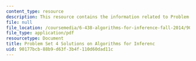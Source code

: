 ```yaml
---
content_type: resource
description: This resource contains the information related to Problem Set 4 Solutions.
file: null
file_location: /coursemedia/6-438-algorithms-for-inference-fall-2014/90177bcb88b9d63f3b4f110d60dad11c_MIT6_438F14_ps4_sol.pdf
file_type: application/pdf
resourcetype: Document
title: Problem Set 4 Solutions on Algorithms for Inferenc
uid: 90177bcb-88b9-d63f-3b4f-110d60dad11c
---
```


